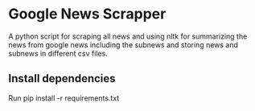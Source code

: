 # Google News Scrapper
A python script for scraping all news and using nltk for summarizing the news from google news including the subnews and storing news and subnews in different csv files.

## Install dependencies
Run pip install -r requirements.txt 


